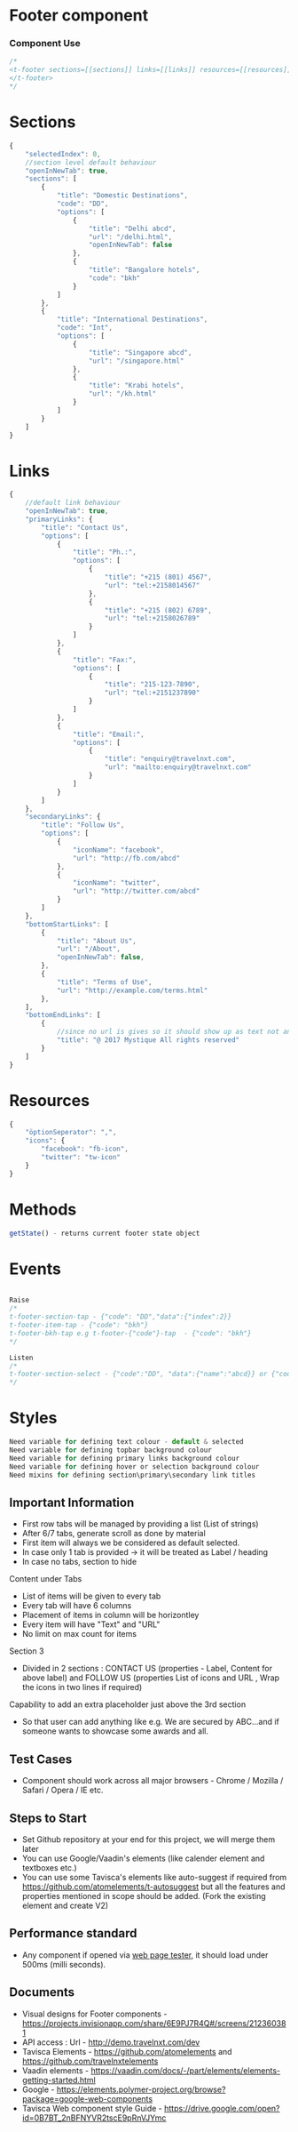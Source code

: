 # Footer component

### Component Use

```javascript
/*
<t-footer sections=[[sections]] links=[[links]] resources=[[resources]]>
</t-footer>
*/

```
# Sections
```javascript
{
    "selectedIndex": 0,
    //section level default behaviour
    "openInNewTab": true,
    "sections": [
        {
            "title": "Domestic Destinations",
            "code": "DD",
            "options": [
                {
                    "title": "Delhi abcd",
                    "url": "/delhi.html",
                    "openInNewTab": false
                },
                {
                    "title": "Bangalore hotels",
                    "code": "bkh"
                }
            ]
        },
        {
            "title": "International Destinations",
            "code": "Int",
            "options": [
                {
                    "title": "Singapore abcd",
                    "url": "/singapore.html"
                },
                {
                    "title": "Krabi hotels",
                    "url": "/kh.html"
                }
            ]
        }
    ]
}
```

# Links
```javascript
{
    //default link behaviour
    "openInNewTab": true,
    "primaryLinks": {
        "title": "Contact Us",
        "options": [
            {
                "title": "Ph.:",
                "options": [
                    {
                        "title": "+215 (801) 4567",
                        "url": "tel:+2158014567"
                    },
                    {
                        "title": "+215 (802) 6789",
                        "url": "tel:+2158026789"
                    }
                ]
            },
            {
                "title": "Fax:",
                "options": [
                    {
                        "title": "215-123-7890",
                        "url": "tel:+2151237890"
                    }
                ]
            },
            {
                "title": "Email:",
                "options": [
                    {
                        "title": "enquiry@travelnxt.com",
                        "url": "mailto:enquiry@travelnxt.com"
                    }
                ]
            }
        ]
    },
    "secondaryLinks": {
        "title": "Follow Us",
        "options": [
            {
                "iconName": "facebook",
                "url": "http://fb.com/abcd"
            },
            {
                "iconName": "twitter",
                "url": "http://twitter.com/abcd"
            }
        ]
    },
    "bottomStartLinks": [
        {
            "title": "About Us",
            "url": "/About",
            "openInNewTab": false,
        },
        {
            "title": "Terms of Use",
            "url": "http://example.com/terms.html"
        },
    ],
    "bottomEndLinks": [
        {
            //since no url is gives so it should show up as text not an anchor
            "title": "@ 2017 Mystique All rights reserved"
        }
    ]
}
```

# Resources
```javascript
{
    "öptionSeperator": ",",
    "icons": {
        "facebook": "fb-icon",
        "twitter": "tw-icon"
    }
}
```

# Methods
```javascript
getState() - returns current footer state object
```

# Events
```javascript

Raise
/*
t-footer-section-tap - {"code": "DD","data":{"index":2}}
t-footer-item-tap - {"code": "bkh"}
t-footer-bkh-tap e.g t-footer-{"code"}-tap  - {"code": "bkh"}
*/

Listen
/*
t-footer-section-select - {"code":"DD", "data":{"name":"abcd}} or {"code":"", "data":{"index":2}}
*/

```


# Styles
```javascript
Need variable for defining text colour - default & selected
Need variable for defining topbar background colour
Need variable for defining primary links background colour
Need variable for defining hover or selection background colour
Need mixins for defining section\primary\secondary link titles

```

## Important Information

- First row tabs will be managed by providing a list (List of strings)
- After 6/7 tabs, generate scroll as done by material
- First item will always we be considered as default selected.
- In case only 1 tab is provided -> it will be treated as Label / heading
- In case no tabs, section to hide

Content under Tabs
- List of items will be given to every tab
- Every tab will have 6 columns
- Placement of items in column will be horizontley
- Every item will have "Text" and "URL"
- No limit on max count for items

Section 3
- Divided in 2 sections : CONTACT US (properties - Label, Content for above label) and FOLLOW US (properties List of icons and URL , Wrap the icons in two lines if required)

Capability to add an extra placeholder just above the 3rd section
- So that user can add anything like e.g. We are secured by ABC...and if someone wants to showcase some awards and all.



## Test Cases
- Component should work across all major browsers - Chrome / Mozilla / Safari / Opera / IE etc.

## Steps to Start
- Set Github repository at your end for this project, we will merge them later
- You can use Google/Vaadin's elements (like calender element and textboxes etc.)
- You can use some Tavisca's elements like auto-suggest if required from https://github.com/atomelements/t-autosuggest but all the features and properties mentioned in scope should be added. (Fork the existing element and create V2)

## Performance standard
- Any component if opened via [web page tester](https://www.webpagetest.org/), it should load under 500ms (milli seconds).

## Documents
- Visual designs for Footer components - https://projects.invisionapp.com/share/6E9PJ7R4Q#/screens/212360381
- API access : Url - http://demo.travelnxt.com/dev
- Tavisca Elements - https://github.com/atomelements and https://github.com/travelnxtelements
- Vaadin elements - https://vaadin.com/docs/-/part/elements/elements-getting-started.html
- Google - https://elements.polymer-project.org/browse?package=google-web-components
- Tavisca Web component style Guide - https://drive.google.com/open?id=0B7BT_2nBFNYVR2tscE9pRnVJYmc
